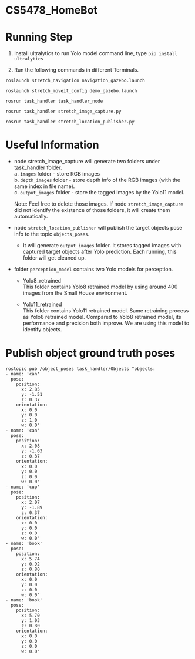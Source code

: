 # CS5478_HomeBot

# Running Step </br>
1. Install ultralytics to run Yolo model
command line, type `pip install ultralytics`

2. Run the following commands in different Terminals.
```
roslaunch stretch_navigation navigation_gazebo.launch

roslaunch stretch_moveit_config demo_gazebo.launch

rosrun task_handler task_handler_node

rosrun task_handler stretch_image_capture.py

rosrun task_handler stretch_location_publisher.py
```

# Useful Information</br>
- node stretch_image_capture will generate two folders under task_handler folder. </br>
    a. `images` folder - store RGB images </br>
    b. `depth_images` folder - store depth info of the RGB images (with the same index in file name). <br>
    c. `output_images` folder - store the tagged images by the Yolo11 model. <br>

    Note: Feel free to delete those images. If node `stretch_image_capture` did not identify the existence of those folders, it will create them automatically.

- node `stretch_location_publisher` will publish the target objects pose info to the topic `objects_poses`. </br>
    - It will generate `output_images` folder. It stores tagged images with captured target objects after Yolo prediction. Each running, this folder will get cleaned up.

- folder `perception_model` contains two Yolo models for perception. </br>
    - Yolo8_retrained </br>
    This folder contains Yolo8 retrained model by using around 400 images from the Small House environment.

    - Yolo11_retrained </br>
    This folder contains Yolo11 retrained model. Same retraining process as Yolo8 retrained model. Compared to Yolo8 retrained model, its performance and precision both improve. We are using this model to identify objects.

# Publish object ground truth poses
```
rostopic pub /object_poses task_handler/Objects "objects:
- name: 'can'
  pose:
    position:
      x: 2.85
      y: -1.51
      z: 0.37
    orientation:
      x: 0.0
      y: 0.0
      z: 1.0
      w: 0.0" 
- name: 'can'
  pose:
    position:
      x: 2.08
      y: -1.63
      z: 0.37
    orientation:
      x: 0.0
      y: 0.0
      z: 0.0
      w: 0.0" 
- name: 'cup'
  pose:
    position:
      x: 2.07
      y: -1.89
      z: 0.37
    orientation:
      x: 0.0
      y: 0.0
      z: 0.0
      w: 0.0" 
- name: 'book'
  pose:
    position:
      x: 5.74
      y: 0.92
      z: 0.80
    orientation:
      x: 0.0
      y: 0.0
      z: 0.0
      w: 0.0" 
- name: 'book'
  pose:
    position:
      x: 5.70
      y: 1.03
      z: 0.80
    orientation:
      x: 0.0
      y: 0.0
      z: 0.0
      w: 0.0" 
```